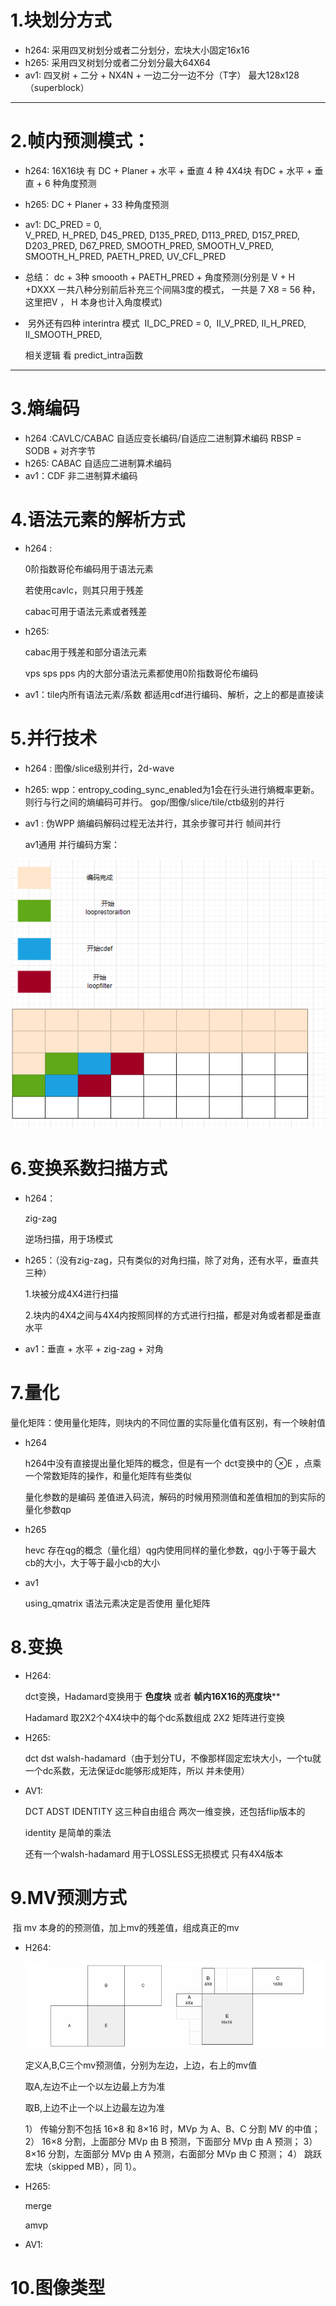 # 1.块划分方式

- h264: 采用四叉树划分或者二分划分，宏块大小固定16x16
- h265: 采用四叉树划分或者二分划分最大64X64
- av1: 四叉树 + 二分 + NX4N +  一边二分一边不分（T字） 最大128x128（superblock）

--------------------------------------------------------
# 2.帧内预测模式：

- h264:
      16X16块 有 DC + Planer + 水平 + 垂直 4 种
      4X4块  有DC + 水平 + 垂直 + 6 种角度预测

- h265: 
      DC + Planer + 33 种角度预测

- av1:
      DC_PRED = 0,  
  	V_PRED,
  	H_PRED,
  	D45_PRED,
  	D135_PRED,
  	D113_PRED,
  	D157_PRED,
  	D203_PRED,
  	D67_PRED,
  	SMOOTH_PRED,
  	SMOOTH_V_PRED,
  	SMOOTH_H_PRED,
  	PAETH_PRED,
  	UV_CFL_PRED 
-    总结： dc + 3种 smoooth + PAETH_PRED + 
              角度预测(分别是 V + H +DXXX 一共八种分别前后补充三个间隔3度的模式，
              一共是 7 X8  = 56 种，这里把V ， H 本身也计入角度模式)
- ​    另外还有四种 interintra 模式
  ​        II_DC_PRED = 0,
  ​        II_V_PRED,
  ​        II_H_PRED,
  ​        II_SMOOTH_PRED,

    相关逻辑 看 predict_intra函数 
----------------------
# 3.熵编码

- h264 :CAVLC/CABAC 自适应变长编码/自适应二进制算术编码
         RBSP = SODB + 对齐字节
- h265: CABAC 自适应二进制算术编码
- av1：CDF 非二进制算术编码

# 4.语法元素的解析方式

- h264 :

  0阶指数哥伦布编码用于语法元素

  若使用cavlc，则其只用于残差

  cabac可用于语法元素或者残差

- h265: 

  cabac用于残差和部分语法元素

  vps sps pps 内的大部分语法元素都使用0阶指数哥伦布编码

- av1：tile内所有语法元素/系数 都适用cdf进行编码、解析，之上的都是直接读


# 5.并行技术

- h264 :
      图像/slice级别并行，2d-wave

- h265: 
      wpp：entropy_coding_sync_enabled为1会在行头进行熵概率更新。则行与行之间的熵编码可并行。
      gop/图像/slice/tile/ctb级别的并行

- av1 :
     伪WPP 熵编码解码过程无法并行，其余步骤可并行
     帧间并行

     av1通用 并行编码方案：

![AV编码并行](AV编码并行.PNG)

# 6.变换系数扫描方式

- h264：

  zig-zag

  逆场扫描，用于场模式

- h265：（没有zig-zag，只有类似的对角扫描，除了对角，还有水平，垂直共三种）

   1.块被分成4X4进行扫描

   2.块内的4X4之间与4X4内按照同样的方式进行扫描，都是对角或者都是垂直水平

   

- av1：垂直 + 水平 + zig-zag + 对角

# 7.量化

 量化矩阵：使用量化矩阵，则块内的不同位置的实际量化值有区别，有一个映射值

- h264

   h264中没有直接提出量化矩阵的概念，但是有一个 dct变换中的 ⊗E ，点乘一个常数矩阵的操作，和量化矩阵有些类似

   量化参数的是编码 差值进入码流，解码的时候用预测值和差值相加的到实际的量化参数qp

  

- h265

  hevc 存在qg的概念（量化组）qg内使用同样的量化参数，qg小于等于最大cb的大小，大于等于最小cb的大小

  

- av1

  using_qmatrix 语法元素决定是否使用 量化矩阵

  

  

  

  

  

# 8.变换

- H264:

  dct变换，Hadamard变换用于 **色度块** 或者  **帧内16X16的亮度块**** 

  Hadamard 取2X2个4X4块中的每个dc系数组成 2X2 矩阵进行变换

- H265:

  dct  dst  walsh-hadamard（由于划分TU，不像那样固定宏块大小，一个tu就一个dc系数，无法保证dc能够形成矩阵，所以 并未使用）

- AV1:

  DCT  ADST   IDENTITY 这三种自由组合 两次一维变换，还包括flip版本的

  identity 是简单的乘法

  还有一个walsh-hadamard 用于LOSSLESS无损模式 只有4X4版本

# 9.MV预测方式

​       指 mv 本身的的预测值，加上mv的残差值，组成真正的mv

- H264:

  ![h264mv预测](h264mv预测.PNG)

     定义A,B,C三个mv预测值，分别为左边，上边，右上的mv值

     取A,左边不止一个以左边最上方为准

     取B,上边不止一个以上边最左边为准

  1） 传输分割不包括 16×8 和 8×16 时，MVp 为 A、B、C 分割 MV 的中值；
  2） 16×8 分割，上面部分 MVp 由 B 预测，下面部分 MVp 由 A 预测；
  3） 8×16 分割，左面部分 MVp 由 A 预测，右面部分 MVp 由 C 预测；
  4） 跳跃宏块（skipped MB），同 1）。

- H265:

   merge

   amvp

  

- AV1:



# 10.图像类型





